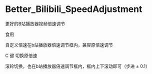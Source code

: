 # Better_Bilibili_SpeedAdjustment
更好的B站播放器视频倍速调节

食用

自定义倍速在b站播放器倍速调节框内，兼容原倍速调节

C 键 切换原倍速

滚轮切换，也在b站播放器倍速调节框内，框内上下滚动即可（步进 ± 0.1）
